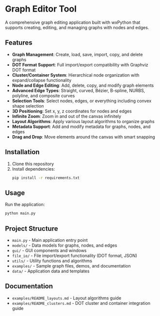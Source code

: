 # Graph Editor Tool

A comprehensive graph editing application built with wxPython that supports creating, editing, and managing graphs with nodes and edges.

## Features

- **Graph Management**: Create, load, save, import, copy, and delete graphs
- **DOT Format Support**: Full import/export compatibility with Graphviz DOT format
- **Cluster/Container System**: Hierarchical node organization with expand/collapse functionality
- **Node and Edge Editing**: Add, delete, copy, and modify graph elements
- **Advanced Edge Types**: Straight, curved, Bézier, B-spline, NURBS, polyline, and composite curves
- **Selection Tools**: Select nodes, edges, or everything including convex shape selection
- **3D Positioning**: Set x, y, z coordinates for nodes and edges
- **Infinite Zoom**: Zoom in and out of the canvas infinitely
- **Layout Algorithms**: Apply various layout algorithms to organize graphs
- **Metadata Support**: Add and modify metadata for graphs, nodes, and edges
- **Drag and Drop**: Move elements around the canvas with smart snapping

## Installation

1. Clone this repository
2. Install dependencies:
   ```bash
   pip install -r requirements.txt
   ```

## Usage

Run the application:
```bash
python main.py
```

## Project Structure

- `main.py` - Main application entry point
- `models/` - Data models for graphs, nodes, and edges
- `gui/` - GUI components and windows
- `file_io/` - File import/export functionality (DOT format, JSON)
- `utils/` - Utility functions and algorithms
- `examples/` - Sample graph files, demos, and documentation
- `data/` - Application data and templates

## Documentation

- `examples/README_layouts.md` - Layout algorithms guide
- `examples/README_clusters.md` - DOT cluster and container integration guide 